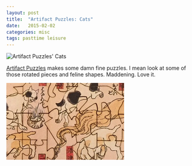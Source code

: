 ```yaml
---
layout: post
title:  "Artifact Puzzles: Cats"
date:   2015-02-02
categories: misc 
tags: pasttime leisure
---
```


![Artifact Puzzles' Cats](http://ecx.images-amazon.com/images/I/51tVKXC0tvL.jpg)  

[Artifact Puzzles](http://www.artifactpuzzles.com/Artifact-Puzzles-Cats-Wooden-Jigsaw-Puzzle/M/B002WXHLNC.htm) makes some damn fine puzzles.  I mean look at some of
those rotated pieces and feline shapes.  Maddening.  Love it.

![Artifact Puzzles' Cats Detail](/assets/Artifact%20Puzzles%20Chinese%20Cats.png)
